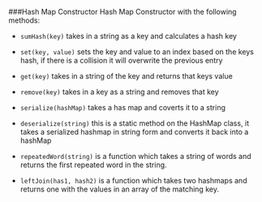 ###Hash Map Constructor
Hash Map Constructor with the following methods:


- `sumHash(key)` takes in a string as a key and calculates a hash key
- `set(key, value)` sets the key and value to an index based on the keys hash, if there is a collision it will overwrite the previous entry
- `get(key)` takes in a string of the key and returns that keys value
- `remove(key)` takes in a key as a string and removes that key
- `serialize(hashMap)` takes a has map and coverts it to a string
- `deserialize(string)` this is a static method on the HashMap class, it takes a serialized hashmap in string form and converts it back into a hashMap

- `repeatedWord(string)` is a function which takes a string of words and returns the first repeated word in the string.

- `leftJoin(has1, hash2)` is a function which takes two hashmaps and returns one with the values in an array of the matching key.